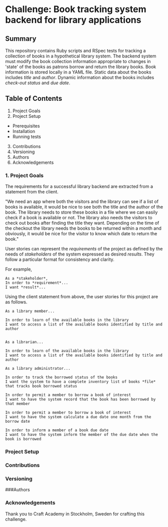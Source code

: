 # Challenge: Book tracking system backend for library applications

## Summary
This repository contains Ruby scripts and RSpec tests for tracking a collection of books in a hypothetical library system.  The backend system must modify the book collection information appropriate to changes in 'state' of the books as patrons borrow and return the library books.  Book information is stored locally  in a YAML file.  Static data about the books includes *title* and *author*.  Dynamic information about the books includes *check-out status* and *due date*.  

## Table of Contents
1. Project Goals
2. Project Setup
* Prerequisites 
* Installation 
* Running tests
3. Contributions
4. Versioning
5. Authors
6. Acknowledgements

### 1. Project Goals
The requirements for a successful library backend are extracted from a statement from the client.

"We need an app where both the visitors and the library can see if a list of books is available, it would be nice to see both the title and the author of the book. The library needs to store these books in a file where we can easily check if a book is available or not. The library also needs the visitors to check out books after finding the title they want. Depending on the time of the checkout the library needs the books to be returned within a month and obviously, it would be nice for the visitor to know which date to return the book."

User stories can represent the *requirements* of the project as defined by the needs of *stakeholders* of the system expressed as desired *results*.  They follow a particular format for consistency and clarity.

For example,
```
As a *stakeholder*,
In order to *requirement*...
I want *result*...
```

Using the client statement from above, the user stories for this project are as follows.

```
As a library member...

In order to learn of the available books in the library
I want to access a list of the available books identified by title and author


```

```
As a librarian...

In order to learn of the available books in the library
I want to access a list of the available books identified by title and author
```

```
As a library administrator...

In order to track the borrowed status of the books
I want the system to have a complete inventory list of books *file* that tracks book borrowed status

In order to permit a member to borrow a book of interest
I want to have the system record that the book has been borrowed by that member

In order to permit a member to borrow a book of interest
I want to have the system calculate a due date one month from the borrow date

In order to inform a member of a book due date
I want to have the system inform the member of the due date when the book is borrowed
```



### Project Setup

### Contributions

### Versioning

###Authors

### Acknowledgements
Thank you to Craft Academy in Stockholm, Sweden for crafting this challenge.